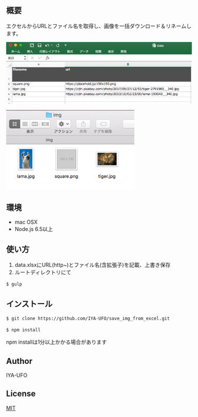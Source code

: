 ## 概要
エクセルからURLとファイル名を取得し、画像を一括ダウンロード＆リネームします。

![Demo](readme_img/excel.png)

![Demo](readme_img/img.png)

## 環境
- mac OSX
- Node.js 6.5以上

## 使い方
1. data.xlsxにURL(http~)とファイル名(含拡張子)を記載、上書き保存
2. ルートディレクトリにて
```bash
$ gulp
```

## インストール
```bash
$ git clone https://github.com/IYA-UFO/save_img_from_excel.git
```
```bash
$ npm install
```
npm installは1分以上かかる場合があります


## Author
IYA-UFO

## License
[MIT](http://b4b4r07.mit-license.org)
